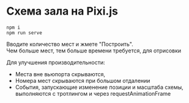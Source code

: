 # Схема зала на Pixi.js

```shell
npm i
npm run serve
```

Вводите количество мест и жмете "Построить".  
Чем больше мест, тем больше времени требуется, для отрисовки

Для улучшения производительности:
- Места вне вьюпорта скрываются,
- Номера мест скрываются при большом отдалении
- События, запускающие изменение позиции и масштаба схемы, выполняются с тротлингом и через requestAnimationFrame
